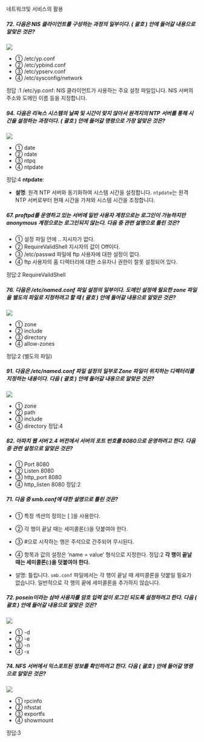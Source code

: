 네트워크및 서비스의 활용

##### 72. 다음은 NIS 클라이언트를 구성하는 과정의 일부이다. ( 괄호 ) 안에 들어갈 내용으로 알맞은 것은?

![](https://www.kinz.kr/data/exam/AwkZOoyF/r120180908m72-lI11iedw9i.gif)

- ① /etc/yp.conf
- ② /etc/ypbind.conf
- ③ /etc/ypserv.conf
- ④ /etc/sysconfig/network

정답 :1 
/etc/yp.conf: NIS 클라이언트가 사용하는 주요 설정 파일입니다. NIS 서버의 주소와 도메인 이름 등을 지정합니다.

##### 94. 다음은 리눅스 시스템의 날짜 및 시간이 맞지 않아서 원격지의 NTP 서버를 통해 시간을 설정하는 과정이다. ( 괄호 ) 안에 들어갈 명령으로 가장 알맞은 것은?

![](https://www.kinz.kr/data/exam/AwkZOoyF/r120180908m94-Rfo7Ps7vTf.gif)

- ① date
- ② rdate
- ③ ntpq
- ④ ntpdate

정답:4
**ntpdate**:
- **설명**: 원격 NTP 서버와 동기화하여 시스템 시간을 설정합니다. `ntpdate`는 원격 NTP 서버로부터 현재 시간을 가져와 시스템 시간을 조정합니다.

##### 67. proftpd를 운영하고 있는 서버에 일반 사용자 계정으로는 로그인이 가능하지만 anonymous 계정으로는 로그인되지 않는다. 다음 중 관련 설명으로 틀린 것은?

- ① 설정 파일 안에 <Anonymous> ..</Anonymous> 지시자가 없다.
- ② RequireValidShell 지시자의 값이 Off이다.
- ③ /etc/passwd 파일에 ftp 사용자에 대한 설정이 없다.
- ④ ftp 사용자의 홈 디렉터리에 대한 소유자나 권한이 잘못 설정되어 있다.

정답:2
RequireVaildShell

##### 76. 다음은 /etc/named.conf 파일 설정의 일부이다. 도메인 설정에 필요한 zone 파일을 별도의 파일로 지정하려고 할 때 ( 괄호 ) 안에 들어갈 내용으로 알맞은 것은?

![](https://www.kinz.kr/data/exam/i90vaK1xa/r120200613m76-ya2VfjCccbD.gif)

- ① zone
- ② include
- ③ directory
- ④ allow-zones

정답:2 (별도의 파일)

##### 91. 다음은 /etc/named.conf 파일 설정의 일부로 Zone 파일이 위치하는 디렉터리를 지정하는 내용이다. 다음 ( 괄호 ) 안에 들어갈 내용으로 알맞은 것은?

![](https://www.kinz.kr/data/exam/BlUl-wtww/r120201010m91-QF8aKkliuhP.gif)

- ① zone
- ② path
- ③ include
- ④ directory
정답:4

##### 82. 아파치 웹 서버 2.4 버전에서 서버의 포트 번호를 8080으로 운영하려고 한다. 다음 중 관련 설정으로 알맞은 것은?

- ① Port 8080
- ② Listen 8080
- ③ http_port 8080
- ④ http_listen 8080
정답:2

##### 71. 다음 중 smb.conf에 대한 설명으로 틀린 것은?

- ① 특정 섹션의 정의는 [ ]을 사용한다.
- ② 각 행이 끝날 때는 세미콜론(:)을 덧붙여야 한다.
- ③ #으로 시작하는 행은 주석으로 간주되어 무시된다.
- ④ 항목과 값의 설정은 ‘name = value’ 형식으로 지정한다.
정답:2
**각 행이 끝날 때는 세미콜론(:)을 덧붙여야 한다.**

- 설명: 틀립니다. `smb.conf` 파일에서는 각 행이 끝날 때 세미콜론을 덧붙일 필요가 없습니다. 일반적으로 각 행의 끝에 세미콜론을 추가하지 않습니다.

##### 72. posein이라는 삼바 사용자를 암호 입력 없이 로그인 되도록 설정하려고 한다. 다음 ( 괄호 ) 안에 들어갈 내용으로 알맞은 것은?

![](https://www.kinz.kr/data/exam/0AxECVfw/r120150912m72-fEhwW3V7m.gif)

- ① -d
- ② -e
- ③ -n
- ④ -x

##### 74. NFS 서버에서 익스포트된 정보를 확인하려고 한다. 다음 ( 괄호 ) 안에 들어갈 명령으로 알맞은 것은?

![](https://www.kinz.kr/data/exam/0AxECVfw/r120150912m74-cXifwEED_.gif)

- ① rpcinfo
- ② nfsstat
- ③ exportfs
- ④ showmount

정답:3
